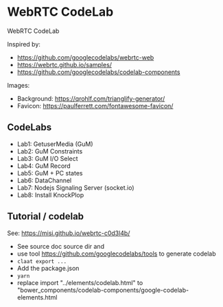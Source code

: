 # WebRTC CodeLab
WebRTC CodeLab

Inspired by:

* https://github.com/googlecodelabs/webrtc-web
* https://webrtc.github.io/samples/
* https://github.com/googlecodelabs/codelab-components

Images:

* Background: https://qrohlf.com/trianglify-generator/
* Favicon: https://paulferrett.com/fontawesome-favicon/

## CodeLabs
* Lab1: GetuserMedia (GuM)
* Lab2: GuM Constraints
* Lab3: GuM I/O Select
* Lab4: GuM Record
* Lab5: GuM + PC states
* Lab6: DataChannel
* Lab7: Nodejs Signaling Server (socket.io)
* Lab8: Install KnockPlop

## Tutorial / codelab

See: https://misi.github.io/webrtc-c0d3l4b/

 * See source doc source dir and 
 * use tool https://github.com/googlecodelabs/tools to generate codelab
 * `claat export ...`
 * Add the package.json
 * `yarn`
 * replace import "../elements/codelab.html" to "bower_components/codelab-components/google-codelab-elements.html
